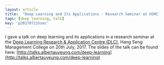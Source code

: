 ```yaml
---
layout: article
title:  "Deep Learning and Its Applications - Research Seminar at HSMC"
tags: [deep learning, talk]
key: 'p20170721hsmc'
---
```


I gave a talk on deep learning and its applications in a research seminar at the [Deep Learning Research & Application Centre (DLC)](https://dlc.hsmc.edu.hk/), Hang Seng Management College on 20th July, 2017. The slides of the talk can be found here: [http://talks.albertauyeung.com/deep-learning](http://talks.albertauyeung.com/deep-learning)
